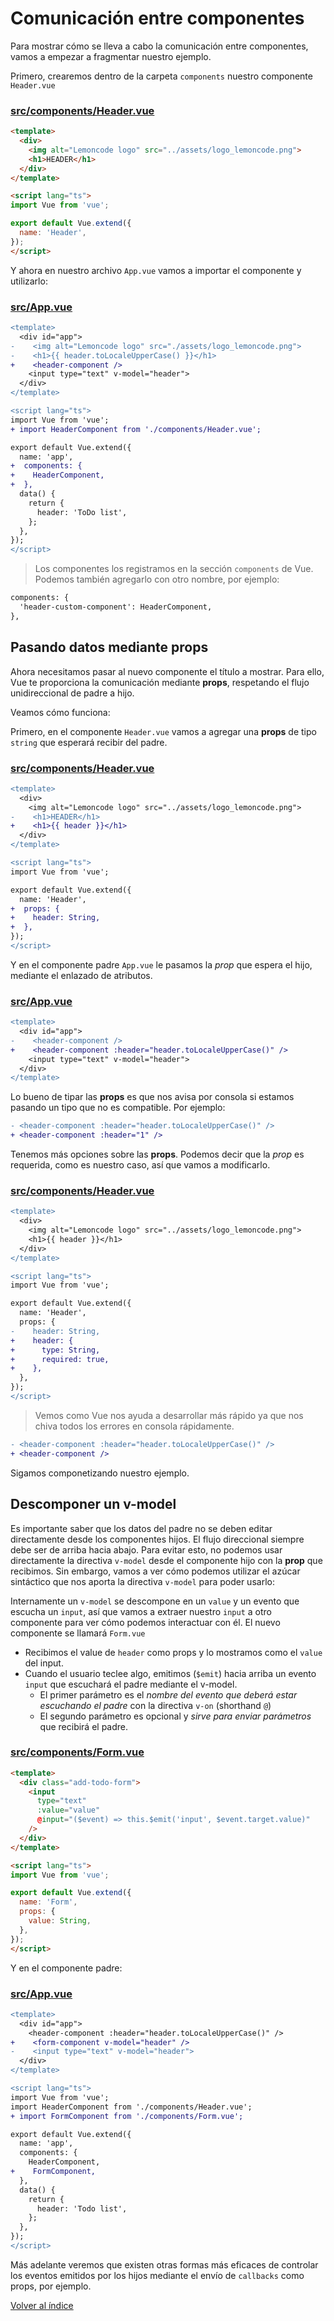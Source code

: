 # Comunicación entre componentes

Para mostrar cómo se lleva a cabo la comunicación entre componentes, vamos a empezar a fragmentar nuestro ejemplo.

Primero, crearemos dentro de la carpeta `components` nuestro componente `Header.vue`

### [src/components/Header.vue](./src/components/Header.vue)

```html
<template>
  <div>
    <img alt="Lemoncode logo" src="../assets/logo_lemoncode.png">
    <h1>HEADER</h1>
  </div>
</template>

<script lang="ts">
import Vue from 'vue';

export default Vue.extend({
  name: 'Header',
});
</script>

```

Y ahora en nuestro archivo `App.vue` vamos a importar el componente y utilizarlo:

### [src/App.vue](./src/App.vue)

```diff
<template>
  <div id="app">
-    <img alt="Lemoncode logo" src="./assets/logo_lemoncode.png">
-    <h1>{{ header.toLocaleUpperCase() }}</h1>
+    <header-component />
    <input type="text" v-model="header">
  </div>
</template>

<script lang="ts">
import Vue from 'vue';
+ import HeaderComponent from './components/Header.vue';

export default Vue.extend({
  name: 'app',
+  components: {
+    HeaderComponent,
+  },
  data() {
    return {
      header: 'ToDo list',
    };
  },
});
</script>
```

> Los componentes los registramos en la sección `components` de Vue. Podemos también agregarlo con otro nombre, por ejemplo:

```html
components: {
  'header-custom-component': HeaderComponent,
},
```

## Pasando datos mediante props

Ahora necesitamos pasar al nuevo componente el título a mostrar. Para ello, Vue te proporciona la comunicación mediante **props**, respetando el flujo unidireccional de padre a hijo.

Veamos cómo funciona:

Primero, en el componente `Header.vue` vamos a agregar una **props** de tipo `string` que esperará recibir del padre.

### [src/components/Header.vue](./src/components/Header.vue)

```diff
<template>
  <div>
    <img alt="Lemoncode logo" src="../assets/logo_lemoncode.png">
-    <h1>HEADER</h1>
+    <h1>{{ header }}</h1>
  </div>
</template>

<script lang="ts">
import Vue from 'vue';

export default Vue.extend({
  name: 'Header',
+  props: {
+    header: String,
+  },
});
</script>

```

Y en el componente padre `App.vue` le pasamos la *prop* que espera el hijo, mediante el enlazado de atributos.

### [src/App.vue](./src/App.vue)

```diff
<template>
  <div id="app">
-    <header-component />
+    <header-component :header="header.toLocaleUpperCase()" />
    <input type="text" v-model="header">
  </div>
</template>
```

Lo bueno de tipar las **props** es que nos avisa por consola si estamos pasando un tipo que no es compatible. Por ejemplo:

```diff
- <header-component :header="header.toLocaleUpperCase()" />
+ <header-component :header="1" />
```

Tenemos más opciones sobre las **props**. Podemos decir que la *prop* es requerida, como es nuestro caso, así que vamos a modificarlo.

### [src/components/Header.vue](./src/components/Header.vue)

```diff
<template>
  <div>
    <img alt="Lemoncode logo" src="../assets/logo_lemoncode.png">
    <h1>{{ header }}</h1>
  </div>
</template>

<script lang="ts">
import Vue from 'vue';

export default Vue.extend({
  name: 'Header',
  props: {
-    header: String,
+    header: {
+      type: String,
+      required: true,
+    },
  },
});
</script>

```

> Vemos como Vue nos ayuda a desarrollar más rápido ya que nos chiva todos los errores en consola rápidamente.

```diff
- <header-component :header="header.toLocaleUpperCase()" />
+ <header-component />
```

Sigamos componetizando nuestro ejemplo.

## Descomponer un v-model

Es importante saber que los datos del padre no se deben editar directamente desde los componentes hijos. El flujo direccional siempre debe ser de arriba hacia abajo. Para evitar esto, no podemos usar directamente la directiva `v-model` desde el componente hijo con la **prop** que recibimos. Sin embargo, vamos a ver cómo podemos utilizar el azúcar sintáctico que nos aporta la directiva `v-model` para poder usarlo:

<!-- Slide -->

Internamente un `v-model` se descompone en un `value` y un evento que escucha un `input`, así que vamos a extraer nuestro `input` a otro componente para ver cómo podemos interactuar con él. El nuevo componente se llamará `Form.vue`

- Recibimos el value de `header` como props y lo mostramos como el `value` del input.
- Cuando el usuario teclee algo, emitimos (`$emit`) hacia arriba un evento `input` que escuchará el padre mediante el v-model.
  - El primer parámetro es el *nombre del evento que deberá estar escuchando el padre* con la directiva `v-on` (shorthand `@`)
  - El segundo parámetro es opcional y *sirve para enviar parámetros* que recibirá el padre.

### [src/components/Form.vue](./src/components/Form.vue)

```html
<template>
  <div class="add-todo-form">
    <input
      type="text"
      :value="value"
      @input="($event) => this.$emit('input', $event.target.value)"
    />
  </div>
</template>

<script lang="ts">
import Vue from 'vue';

export default Vue.extend({
  name: 'Form',
  props: {
    value: String,
  },
});
</script>

```

Y en el componente padre:

### [src/App.vue](./src/App.vue)

```diff
<template>
  <div id="app">
    <header-component :header="header.toLocaleUpperCase()" />
+    <form-component v-model="header" />
-    <input type="text" v-model="header">
  </div>
</template>

<script lang="ts">
import Vue from 'vue';
import HeaderComponent from './components/Header.vue';
+ import FormComponent from './components/Form.vue';

export default Vue.extend({
  name: 'app',
  components: {
    HeaderComponent,
+    FormComponent,
  },
  data() {
    return {
      header: 'Todo list',
    };
  },
});
</script>
```

Más adelante veremos que existen otras formas más eficaces de controlar los eventos emitidos por los hijos mediante el envío de `callbacks` como props, por ejemplo.

[Volver al índice](../README_ES.md/#agenda)
